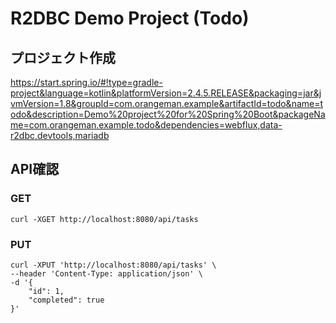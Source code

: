 # R2DBC Demo Project (Todo)

## プロジェクト作成
https://start.spring.io/#!type=gradle-project&language=kotlin&platformVersion=2.4.5.RELEASE&packaging=jar&jvmVersion=1.8&groupId=com.orangeman.example&artifactId=todo&name=todo&description=Demo%20project%20for%20Spring%20Boot&packageName=com.orangeman.example.todo&dependencies=webflux,data-r2dbc,devtools,mariadb

## API確認

### GET
```
curl -XGET http://localhost:8080/api/tasks
```

### PUT
```
curl -XPUT 'http://localhost:8080/api/tasks' \
--header 'Content-Type: application/json' \
-d '{
    "id": 1,
    "completed": true
}'
```
